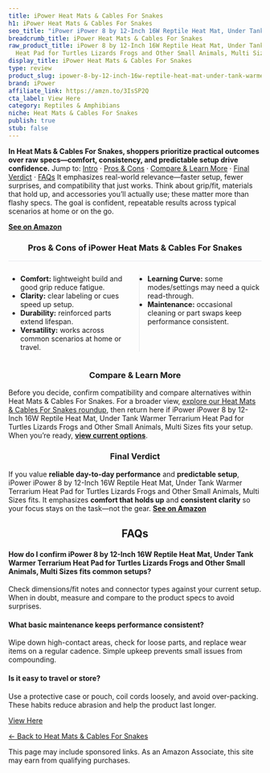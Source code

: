 ```yaml
---
title: iPower Heat Mats & Cables For Snakes
h1: iPower Heat Mats & Cables For Snakes
seo_title: "iPower iPower 8 by 12-Inch 16W Reptile Heat Mat, Under Tank\u2026"
breadcrumb_title: iPower Heat Mats & Cables For Snakes
raw_product_title: iPower 8 by 12-Inch 16W Reptile Heat Mat, Under Tank Warmer Terrarium
  Heat Pad for Turtles Lizards Frogs and Other Small Animals, Multi Sizes
display_title: iPower Heat Mats & Cables For Snakes
type: review
product_slug: ipower-8-by-12-inch-16w-reptile-heat-mat-under-tank-warmer-terrarium-he-3583acf2
brand: iPower
affiliate_link: https://amzn.to/3IsSP2Q
cta_label: View Here
category: Reptiles & Amphibians
niche: Heat Mats & Cables For Snakes
publish: true
stub: false
---
```


<div id="intro" class="full-width"><p><strong>In Heat Mats & Cables For Snakes, shoppers prioritize practical outcomes over raw specs&mdash;comfort, consistency, and predictable setup drive confidence.</strong> Jump to: <a href="#intro">Intro</a> · <a href="#pros-cons">Pros &amp; Cons</a> · <a href="#compare-more">Compare &amp; Learn More</a> · <a href="#verdict">Final Verdict</a> · <a href="#faqs">FAQs</a> It emphasizes real-world relevance&mdash;faster setup, fewer surprises, and compatibility that just works. Think about grip/fit, materials that hold up, and accessories you’ll actually use; these matter more than flashy specs. The goal is confident, repeatable results across typical scenarios at home or on the go.</p><p><a href="https://amzn.to/3IsSP2Q" rel="nofollow sponsored noopener" target="_blank"><strong>See on Amazon</strong></a></p></div>
<h3 id="pros-cons" style="text-align:center;">Pros &amp; Cons of iPower Heat Mats & Cables For Snakes</h3>
<div class="pc-grid" style="display:grid;grid-template-columns:1fr 1fr;gap:16px;border-top:1px solid #e5e7eb;padding-top:12px;">
  <ul>
    <li><strong>Comfort:</strong> lightweight build and good grip reduce fatigue.</li>
    <li><strong>Clarity:</strong> clear labeling or cues speed up setup.</li>
    <li><strong>Durability:</strong> reinforced parts extend lifespan.</li>
    <li><strong>Versatility:</strong> works across common scenarios at home or travel.</li>
  </ul>
  <ul style="border-left:1px solid #e5e7eb;padding-left:16px;">
    <li><strong>Learning Curve:</strong> some modes/settings may need a quick read-through.</li>
    <li><strong>Maintenance:</strong> occasional cleaning or part swaps keep performance consistent.</li>
  </ul>
</div>


<h3 id="compare-more" style="text-align:center;">Compare &amp; Learn More</h3>
<p>Before you decide, confirm compatibility and compare alternatives within Heat Mats & Cables For Snakes. For a broader view, <a href="#">explore our Heat Mats & Cables For Snakes roundup</a>, then return here if iPower iPower 8 by 12-Inch 16W Reptile Heat Mat, Under Tank Warmer Terrarium Heat Pad for Turtles Lizards Frogs and Other Small Animals, Multi Sizes fits your setup. When you’re ready, <a href="https://amzn.to/3IsSP2Q" rel="nofollow sponsored noopener" target="_blank"><strong>view current options</strong></a>.</p>

<h3 id="verdict" style="text-align:center;">Final Verdict</h3>
<p>If you value <strong>reliable day-to-day performance</strong> and <strong>predictable setup</strong>, iPower iPower 8 by 12-Inch 16W Reptile Heat Mat, Under Tank Warmer Terrarium Heat Pad for Turtles Lizards Frogs and Other Small Animals, Multi Sizes fits. It emphasizes <strong>comfort that holds up</strong> and <strong>consistent clarity</strong> so your focus stays on the task&mdash;not the gear. <a href="https://amzn.to/3IsSP2Q" rel="nofollow sponsored noopener" target="_blank"><strong>See on Amazon</strong></a></p>

<h2 id="faqs" style="text-align:center;">FAQs</h2>
<h4><strong>How do I confirm iPower 8 by 12-Inch 16W Reptile Heat Mat, Under Tank Warmer Terrarium Heat Pad for Turtles Lizards Frogs and Other Small Animals, Multi Sizes fits common setups?</strong></h4>
<p>Check dimensions/fit notes and connector types against your current setup. When in doubt, measure and compare to the product specs to avoid surprises.</p>
<h4><strong>What basic maintenance keeps performance consistent?</strong></h4>
<p>Wipe down high-contact areas, check for loose parts, and replace wear items on a regular cadence. Simple upkeep prevents small issues from compounding.</p>
<h4><strong>Is it easy to travel or store?</strong></h4>
<p>Use a protective case or pouch, coil cords loosely, and avoid over-packing. These habits reduce abrasion and help the product last longer.</p>

<p><a class="btn" href="https://amzn.to/3IsSP2Q" target="_blank" rel="nofollow sponsored noopener">View Here</a></p>
<p><a href="/roundups/reptiles-amphibians/heat-mats-cables-for-snakes/">← Back to Heat Mats & Cables For Snakes</a></p>
<aside class="disclosure">This page may include sponsored links. As an Amazon Associate, this site may earn from qualifying purchases.</aside>
